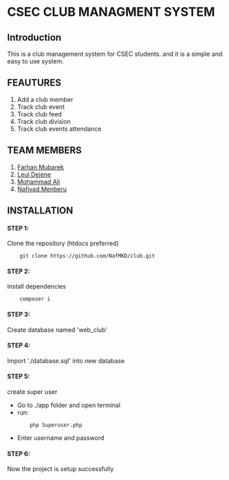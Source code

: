# CSEC CLUB MANAGMENT SYSTEM

## Introduction

This is a club management system for CSEC students. and it is a simple and easy to use system.

## FEAUTURES

1. Add a club member
2. Track club event
3. Track club feed
4. Track club division
5. Track club events attendance


## TEAM MEMBERS

1. [Farhan Mubarek]()
2. [Leul Dejene ]()
3. [Mohammad Ali ]()
4. [Nafiyad Menberu ]()

## INSTALLATION

#### STEP 1:
Clone the repository (htdocs preferred)
```terminal
    git clone https://github.com/NafMKD/club.git 
```
#### STEP 2:
Install dependencies
```terminal
    composer i 
```
#### STEP 3:
Create database named 'web_club'
#### STEP 4:
Import './database.sql' into new database
#### STEP 5:
create super user
- Go to ./app folder and open terminal
- run:
    ```terminal
        php Superuser.php
    ```
- Enter username and password 
#### STEP 6:
Now the project is setup successfully